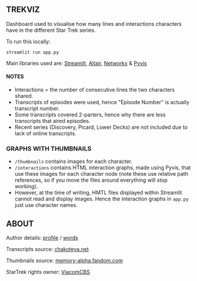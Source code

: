## TREKVIZ

Dashboard used to visualise how many lines and interactions characters have in the different Star Trek series.

To run this locally:
```
streamlit run app.py
```

Main libraries used are: [Streamlit](https://streamlit.io/), [Altair](https://altair-viz.github.io/), [Networkx](https://networkx.org/) & [Pyvis](https://pyvis.readthedocs.io/en/latest/)

#### NOTES 
* Interactions = the number of consecutive lines the two characters shared.
* Transcripts of episodes were used, hence "Episode Number" is actually transcript number.
* Some transcripts covered 2-parters, hence why there are less transcripts that aired episodes.
* Recent series (Discovery, Picard, Lower Decks) are not included due to lack of online transcripts. 


### GRAPHS WITH THUMBNAILS

* ```/thumbnails``` contains images for each character.
* ```/interactions``` contains HTML interaction graphs, made using Pyvis, that use these images for each character node (note these use relative path references, so if you move the files around everything will stop working).
* However, at the time of writing, HMTL files displayed within Streamlit cannot read and display images. Hence the interaction graphs in ```app.py``` just use character names.



## ABOUT

Author details: [profile](https://www.linkedin.com/in/gmorinan/) / [words](https://medium.com/@g.morinan)

Transcripts source: [chakoteya.net](http://www.chakoteya.net/)

Thumbnails source: [memory-alpha.fandom.com](https://memory-alpha.fandom.com/)

StarTrek rights owner: [ViacomCBS](https://www.viacomcbs.com/)




